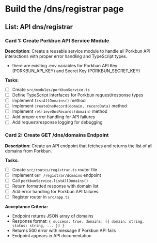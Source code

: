 # Build the /dns/registrar page

## List: API dns/registrar

### Card 1: Create Porkbun API Service Module

**Description:**
Create a reusable service module to handle all Porkbun API interactions with proper error handling and TypeScript types.

- there are existing .env variables for Porkbun API Key (PORKBUN_API_KEY) and Secret Key (PORKBUN_SECRET_KEY)

**Tasks:**

- [ ] Create `src/modules/porkbunService.ts`
- [ ] Define TypeScript interfaces for Porkbun request/response types
- [ ] Implement `listAllDomains()` method
- [ ] Implement `createDnsRecord(domain, recordData)` method
- [ ] Implement `retrieveDnsRecords(domain)` method
- [ ] Add proper error handling for API failures
- [ ] Add request/response logging for debugging

### Card 2: Create GET /dns/domains Endpoint

**Description:**
Create an API endpoint that fetches and returns the list of all domains from Porkbun.

**Tasks:**

- [ ] Create `src/routes/registrar.ts` router file
- [ ] Implement `GET /registrar/domains` endpoint
- [ ] Call `porkbunService.listAllDomains()`
- [ ] Return formatted response with domain list
- [ ] Add error handling for Porkbun API failures
- [ ] Register router in `src/app.ts`

**Acceptance Criteria:**

- Endpoint returns JSON array of domains
- Response format: `{ success: true, domains: [{ domain: string, status: string, ... }] }`
- Returns 500 error with message if Porkbun API fails
- Endpoint appears in API documentation
